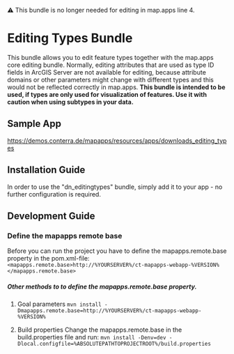 :warning:
This bundle is no longer needed for editing in map.apps line 4.

# Editing Types Bundle
This bundle allows you to edit feature types together with the map.apps core editing bundle. Normally, editing attributes that are used as type ID fields in ArcGIS Server are not available for editing, because attribute domains or other parameters might change with different types and this would not be reflected correctly in map.apps. **This bundle is intended to be used, if types are only used for visualization of features. Use it with caution when using subtypes in your data.**

Sample App
------------------
https://demos.conterra.de/mapapps/resources/apps/downloads_editing_types

Installation Guide
------------------
In order to use the "dn_editingtypes" bundle, simply add it to your app - no further configuration is required.

Development Guide
------------------
### Define the mapapps remote base
Before you can run the project you have to define the mapapps.remote.base property in the pom.xml-file:
`<mapapps.remote.base>http://%YOURSERVER%/ct-mapapps-webapp-%VERSION%</mapapps.remote.base>`

##### Other methods to to define the mapapps.remote.base property.
1. Goal parameters
`mvn install -Dmapapps.remote.base=http://%YOURSERVER%/ct-mapapps-webapp-%VERSION%`

2. Build properties
Change the mapapps.remote.base in the build.properties file and run:
`mvn install -Denv=dev -Dlocal.configfile=%ABSOLUTEPATHTOPROJECTROOT%/build.properties`

